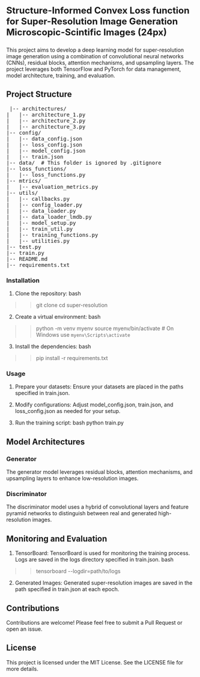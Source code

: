 <p style="font-size:24px;"><b>Structure-Informed Convex Loss function for Super-Resolution Image Generation Microscopic-Scintific Images (24px)</b></p>

This project aims to develop a deep learning model for super-resolution image generation using a combination of convolutional neural networks (CNNs), residual blocks, attention mechanisms, and upsampling layers. The project leverages both TensorFlow and PyTorch for data management, model architecture, training, and evaluation.

## Project Structure
<pre> |-- architectures/
|   |-- architecture_1.py
|   |-- architecture_2.py
|   |-- architecture_3.py
|-- config/
|   |-- data_config.json
|   |-- loss_config.json
|   |-- model_config.json
|   |-- train.json
|-- data/  # This folder is ignored by .gitignore
|-- loss_functions/
|   |-- loss_functions.py
|-- mtrics/
|   |-- evaluation_metrics.py
|-- utils/
|   |-- callbacks.py
|   |-- config_loader.py
|   |-- data_loader.py
|   |-- data_loader_lmdb.py
|   |-- model_setup.py
|   |-- train_util.py
|   |-- training_functions.py
|   |-- utilities.py
|-- test.py
|-- train.py
|-- README.md
|-- requirements.txt </pre>

### Installation
1. Clone the repository:
bash
>> git clone 
>> cd super-resolution
2. Create a virtual environment:
bash
>> python -m venv myenv
>> source myenv/bin/activate  # On Windows use `myenv\Scripts\activate`
3. Install the dependencies:
bash
>> pip install -r requirements.txt

### Usage
1. Prepare your datasets:
Ensure your datasets are placed in the paths specified in train.json.

2. Modify configurations:
Adjust model_config.json, train.json, and loss_config.json as needed for your setup.

3. Run the training script:
bash
python train.py

## Model Architectures
### Generator
The generator model leverages residual blocks, attention mechanisms, and upsampling layers to enhance low-resolution images.
### Discriminator
The discriminator model uses a hybrid of convolutional layers and feature pyramid networks to distinguish between real and generated high-resolution images.

## Monitoring and Evaluation
1. TensorBoard:
TensorBoard is used for monitoring the training process. Logs are saved in the logs directory specified in train.json.
bash
>> tensorboard --logdir=path/to/logs
2. Generated Images:
Generated super-resolution images are saved in the path specified in train.json at each epoch.

## Contributions
Contributions are welcome! Please feel free to submit a Pull Request or open an issue.

## License
This project is licensed under the MIT License. See the LICENSE file for more details.
